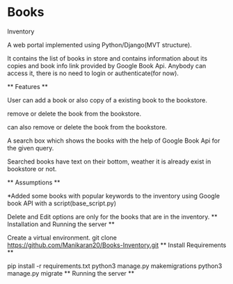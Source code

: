 # Books
Inventory

A web portal implemented using Python/Django(MVT structure).

It contains the list of books in store and contains information about its copies and book info link provided by Google Book Api. Anybody can access it, there is no need to login or authenticate(for now).

** Features **

User can add a book or also copy of a existing book to the bookstore.

remove or delete the book from the bookstore.

can also remove or delete the book from the bookstore.

A search box which shows the books with the help of Google Book Api for the given query.

Searched books have text on their bottom, weather it is already exist in bookstore or not.

** Assumptions **

*Added some books with popular keywords to the inventory using Google book API with a script(base_script.py)

Delete and Edit options are only for the books that are in the inventory.
** Installation and Running the server **

Create a virtual environment.
git clone https://github.com/Manikaran20/Books-Inventory.git
** Install Requirements **

pip install -r requirements.txt
python3 manage.py makemigrations
python3 manage.py migrate ** Running the server **
